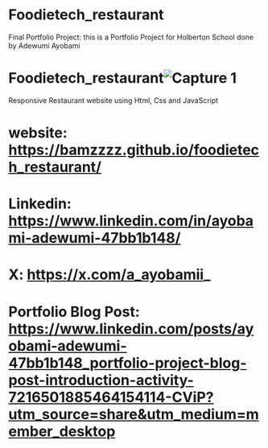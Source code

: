 # Foodietech_restaurant
Final Portfolio Project: this is a Portfolio Project for Holberton School done by Adewumi Ayobami
# Foodietech_restaurant![Capture 1](https://github.com/Bamzzzz/foodietech_restaurant/assets/138697671/757cf3c2-7b89-4003-8cf0-8128cd9925e9)
Responsive Restaurant website using Html, Css and JavaScript
# website: https://bamzzzz.github.io/foodietech_restaurant/  
# Linkedin: https://www.linkedin.com/in/ayobami-adewumi-47bb1b148/ 
# X: https://x.com/a_ayobamii_
# Portfolio Blog Post: https://www.linkedin.com/posts/ayobami-adewumi-47bb1b148_portfolio-project-blog-post-introduction-activity-7216501885464154114-CViP?utm_source=share&utm_medium=member_desktop
